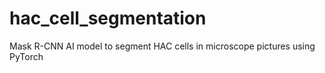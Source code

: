 # hac_cell_segmentation
Mask R-CNN AI model to segment HAC cells in microscope pictures using PyTorch
